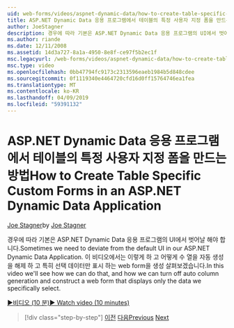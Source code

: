 ```yaml
---
uid: web-forms/videos/aspnet-dynamic-data/how-to-create-table-specific-custom-forms-in-an-aspnet-dynamic-data-application
title: ASP.NET Dynamic Data 응용 프로그램에서 테이블의 특정 사용자 지정 폼을 만드는 방법 | Microsoft Docs
author: JoeStagner
description: 경우에 따라 기본은 ASP.NET Dynamic Data 응용 프로그램의 UI에서 벗어날 해야 합니다. 이 비디오에서는 이렇게 하 고 방법을 해제할 수 있습니다 살펴보겠습니다...
ms.author: riande
ms.date: 12/11/2008
ms.assetid: 14d3a727-8a1a-4950-8e8f-ce97f5b2ec1f
msc.legacyurl: /web-forms/videos/aspnet-dynamic-data/how-to-create-table-specific-custom-forms-in-an-aspnet-dynamic-data-application
msc.type: video
ms.openlocfilehash: 0bb47794fc9173c2313596eaeb1984b5d848cdee
ms.sourcegitcommit: 0f1119340e4464720cfd16d0ff15764746ea1fea
ms.translationtype: MT
ms.contentlocale: ko-KR
ms.lasthandoff: 04/09/2019
ms.locfileid: "59391132"
---
```

# <a name="how-to-create-table-specific-custom-forms-in-an-aspnet-dynamic-data-application"></a><span data-ttu-id="0d84e-104">ASP.NET Dynamic Data 응용 프로그램에서 테이블의 특정 사용자 지정 폼을 만드는 방법</span><span class="sxs-lookup"><span data-stu-id="0d84e-104">How to Create Table Specific Custom Forms in an ASP.NET Dynamic Data Application</span></span>

<span data-ttu-id="0d84e-105">[Joe Stagner](https://github.com/JoeStagner)</span><span class="sxs-lookup"><span data-stu-id="0d84e-105">by [Joe Stagner](https://github.com/JoeStagner)</span></span>

<span data-ttu-id="0d84e-106">경우에 따라 기본은 ASP.NET Dynamic Data 응용 프로그램의 UI에서 벗어날 해야 합니다.</span><span class="sxs-lookup"><span data-stu-id="0d84e-106">Sometimes we need to deviate from the default UI in our ASP.NET Dynamic Data Application.</span></span> <span data-ttu-id="0d84e-107">이 비디오에서는 이렇게 하 고 어떻게 수 열을 자동 생성을 해제 하 고 특히 선택 데이터만 표시 하는 web form을 생성 살펴보겠습니다.</span><span class="sxs-lookup"><span data-stu-id="0d84e-107">In this video we'll see how we can do that, and how we can turn off auto column generation and construct a web form that displays only the data we specifically select.</span></span>

[<span data-ttu-id="0d84e-108">&#9654;비디오 (10 분)</span><span class="sxs-lookup"><span data-stu-id="0d84e-108">&#9654; Watch video (10 minutes)</span></span>](https://channel9.msdn.com/Blogs/ASP-NET-Site-Videos/how-to-create-table-specific-custom-forms-in-an-aspnet-dynamic-data-application)

> [!div class="step-by-step"]
> <span data-ttu-id="0d84e-109">[이전](how-to-remove-columns-from-your-dynamicdata-data-grids.md)
> [다음](aspnet-dynamic-data-custom-form-formatting.md)</span><span class="sxs-lookup"><span data-stu-id="0d84e-109">[Previous](how-to-remove-columns-from-your-dynamicdata-data-grids.md)
[Next](aspnet-dynamic-data-custom-form-formatting.md)</span></span>
